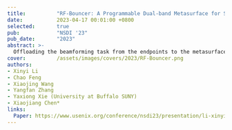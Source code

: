 ```yaml
---
title:          "RF-Bouncer: A Programmable Dual-band Metasurface for Sub-6 Wireless Networks"
date:           2023-04-17 00:01:00 +0800
selected:       true
pub:            "NSDI '23"
pub_date:       "2023"
abstract: >-
  Offloading the beamforming task from the endpoints to the metasurface installed in the propagation environment has attracted significant attention. Currently, most of the metasurface-based beamforming solutions are designed and optimized for operation on a single ISM band (either 2.4 GHz or 5 GHz). In this paper, we propose RF-Bouncer, a compact, low-cost, simple-structure programmable dual-band metasurface that supports concurrent beamforming on two Sub-6 ISM bands. By configuring the states of the meta-atoms, the metasurface is able to simultaneously steer the incident signals from two bands towards their desired departure angles. We fabricate the metasurface and validate its performance via extensive experiments. Experimental results demonstrate that RF-Bouncer achieves 15.4 dB average signal strength improvement and a 2.49× throughput improvement even with a relatively small 16 × 16 array of meta-atoms.
cover:          /assets/images/covers/2023/RF-Bouncer.png
authors:
- Xinyi Li
- Chao Feng
- Xiaojing Wang
- Yangfan Zhang
- Yaxiong Xie (University at Buffalo SUNY)
- Xiaojiang Chen*
links:
  Paper: https://www.usenix.org/conference/nsdi23/presentation/li-xinyi
---
```


